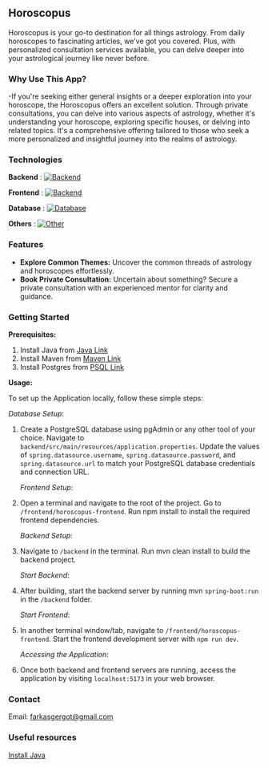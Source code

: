 ## Horoscopus

Horoscopus is your go-to destination for all things astrology.
From daily horoscopes to fascinating articles, we've got you covered.
Plus, with personalized consultation services available,
you can delve deeper into your astrological journey like never before.

### Why Use This App?

-If you're seeking either general insights or a deeper exploration into your horoscope, the Horoscopus
offers an excellent solution. Through private consultations, you can delve into various aspects of astrology,
whether it's understanding your horoscope, exploring specific houses, or delving into related topics.
It's a comprehensive offering tailored to those who seek a more
personalized and insightful journey into the realms of astrology.

### Technologies

**Backend** : [![Backend](https://skillicons.dev/icons?i=java,spring,hibernate&theme=dark)](https://skillicons.dev)

**Frontend** : [![Backend](https://skillicons.dev/icons?i=ts,react,nodejs&theme=dark)](https://skillicons.dev)

**Database** : [![Database](https://skillicons.dev/icons?i=postgres&theme=dark)](https://skillicons.dev)

**Others** : [![Other](https://skillicons.dev/icons?i=git&theme=dark)](https://skillicons.dev)

### Features

- **Explore Common Themes:** Uncover the common threads of astrology and horoscopes effortlessly.
- **Book Private Consultation:** Uncertain about something? Secure a private consultation with an
  experienced mentor for clarity and guidance.

### Getting Started

**Prerequisites:**

1. Install Java from [Java Link](https://www.oracle.com/java/technologies/downloads/)
2. Install Maven from [Maven Link](https://maven.apache.org/)
3. Install Postgres from [PSQL Link](https://www.postgresql.org/download/windows/)

**Usage:**

To set up the Application locally, follow these simple steps:

*Database Setup*:

1. Create a PostgreSQL database using pgAdmin or any other tool of your choice.
   Navigate to `backend/src/main/resources/application.properties`.
   Update the values of `spring.datasource.username`, `spring.datasource.password`, and `spring.datasource.url` to match
   your PostgreSQL database credentials and connection URL.

   *Frontend Setup*:

2. Open a terminal and navigate to the root of the project.
   Go to `/frontend/horoscopus-frontend`.
   Run npm install to install the required frontend dependencies.

   *Backend Setup*:

3. Navigate to `/backend` in the terminal.
   Run mvn clean install to build the backend project.

   *Start Backend*:

4. After building, start the backend server by running mvn `spring-boot:run` in the `/backend` folder.

   *Start Frontend*:

5. In another terminal window/tab, navigate to `/frontend/horoscopus-frontend`.
   Start the frontend development server with `npm run dev`.

   *Accessing the Application*:

6. Once both backend and frontend servers are running, access the application by visiting `localhost:5173` in your web
   browser.

### Contact

Email: farkasgergot@gmail.com

### Useful resources

[Install Java](https://www.youtube.com/watch?v=SQykK40fFds&t=1s)

